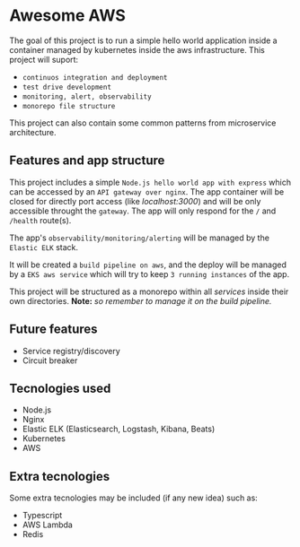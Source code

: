 # Awesome AWS
The goal of this project is to run a simple hello world application inside a container managed by kubernetes inside the aws infrastructure. This project will suport:
- `continuos integration and deployment`
- `test drive development`
- `monitoring, alert, observability`
- `monorepo file structure`

This project can also contain some common patterns from microservice architecture.

## Features and app structure
This project includes a simple `Node.js hello world app with express` which can be accessed by an `API gateway over nginx`. The app container will be closed for directly port access (like <i>localhost:3000</i>) and will be only accessible throught the `gateway`. The app will only respond for the `/` and `/health` route(s).

The app's `observability/monitoring/alerting` will be managed by the `Elastic ELK` stack.

It will be created a `build pipeline on aws`, and the deploy will be managed by a `EKS aws service` which will try to keep `3 running instances` of the app.

This project will be structured as a monorepo within all <i>services</i> inside their own directories. <b>Note:</b><i> so remember to manage it on the build pipeline.</i>

## Future features
- Service registry/discovery
- Circuit breaker

## Tecnologies used
- Node.js
- Nginx
- Elastic ELK (Elasticsearch, Logstash, Kibana, Beats)
- Kubernetes
- AWS

## Extra tecnologies
Some extra tecnologies may be included (if any new idea) such as:

- Typescript
- AWS Lambda
- Redis